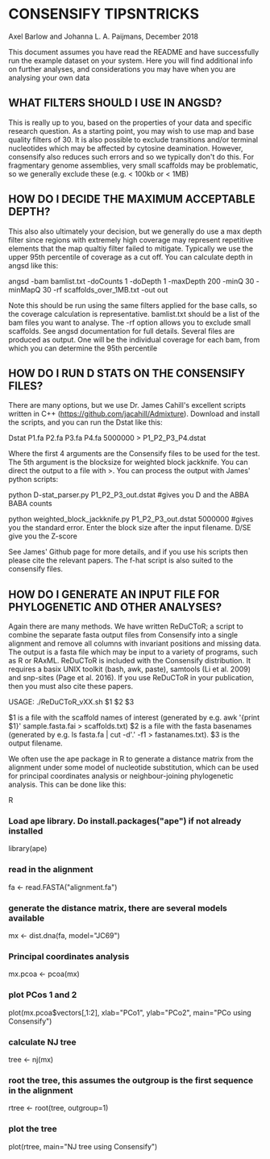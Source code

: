 # CONSENSIFY TIPSNTRICKS

Axel Barlow and Johanna L. A. Paijmans, December 2018

This document assumes you have read the README and have successfully run the example dataset on your system. Here you will find additional info on further analyses, and considerations you may have when you are analysing your own data

## WHAT FILTERS SHOULD I USE IN ANGSD?

This is really up to you, based on the properties of your data and specific research question. As a starting point, you may wish to use map and base quality filters of 30. It is also possible to exclude transitions and/or terminal nucleotides which may be affected by cytosine deamination. However, consensify also reduces such errors and so we typically don't do this. For fragmentary genome assemblies, very small scaffolds may be problematic, so we generally exclude these (e.g. < 100kb or < 1MB)

## HOW DO I DECIDE THE MAXIMUM ACCEPTABLE DEPTH?

This also also ultimately your decision, but we generally do use a max depth filter since regions with extremely high coverage may represent repetitive elements that the map qualtiy filter failed to mitigate. Typically we use the upper 95th percentile of coverage as a cut off. You can calculate depth in angsd like this:

angsd -bam bamlist.txt -doCounts 1 -doDepth 1 -maxDepth 200 -minQ 30 -minMapQ 30 -rf scaffolds_over_1MB.txt -out out

Note this should be run using the same filters applied for the base calls, so the coverage calculation is representative. bamlist.txt should be a list of the bam files you want to analyse. The -rf option allows you to exclude small scaffolds. See angsd documentation for full details. Several files are produced as output. One will be the individual coverage for each bam, from which you can determine the 95th percentile

## HOW DO I RUN D STATS ON THE CONSENSIFY FILES?

There are many options, but we use Dr. James Cahill's excellent scripts written in C++ (https://github.com/jacahill/Admixture). Download and install the scripts, and you can run the Dstat like this:

Dstat P1.fa P2.fa P3.fa P4.fa 5000000 > P1_P2_P3_P4.dstat

Where the first 4 arguments are the Consensify files to be used for the test. The 5th argument is the blocksize for weighted block jackknife. You can direct the output to a file with >. You can process the output with James' python scripts:

python D-stat_parser.py P1_P2_P3_out.dstat 
#gives you D and the ABBA BABA counts

python weighted_block_jackknife.py P1_P2_P3_out.dstat 5000000 
#gives you the standard error. Enter the block size after the input filename. D/SE give you the Z-score

See James' Github page for more details, and if you use his scripts then please cite the relevant papers. The f-hat script is also suited to the consensify files.

## HOW DO I GENERATE AN INPUT FILE FOR PHYLOGENETIC AND OTHER ANALYSES?

Again there are many methods. We have written ReDuCToR; a script to combine the separate fasta output files from Consensify into a single alignment and remove all columns with invariant positions and missing data. The output is a fasta file which may be input to a variety of programs, such as R or RAxML. ReDuCToR is included with the Consensify distribution. It requires a basix UNIX toolkit (bash, awk, paste), samtools (Li et al. 2009) and snp-sites (Page et al. 2016). If you use ReDuCToR in your publication, then you must also cite these papers.

USAGE: ./ReDuCToR_vXX.sh $1 $2 $3

$1 is a file with the scaffold names of interest (generated by e.g. awk '{print $1}' sample.fasta.fai > scaffolds.txt)
$2 is a file with the fasta basenames (generated by e.g. ls fasta.fa | cut -d'.' -f1 > fastanames.txt).
$3 is the output filename.

We often use the ape package in R to generate a distance matrix from the alignment under some model of nucleotide substitution, which can be used for principal coordinates analysis or neighbour-joining phylogenetic analysis. This can be done like this:

R

### Load ape library. Do install.packages("ape") if not already installed
library(ape)

### read in the alignment
fa <- read.FASTA("alignment.fa") 

### generate the distance matrix, there are several models available
mx <- dist.dna(fa, model="JC69")

### Principal coordinates analysis
mx.pcoa <- pcoa(mx)

### plot PCos 1 and 2
plot(mx.pcoa$vectors[,1:2], xlab="PCo1", ylab="PCo2", main="PCo using Consensify")

### calculate NJ tree
tree <- nj(mx)

### root the tree, this assumes the outgroup is the first sequence in the alignment
rtree <- root(tree, outgroup=1)

### plot the tree
plot(rtree, main="NJ tree using Consensify")
